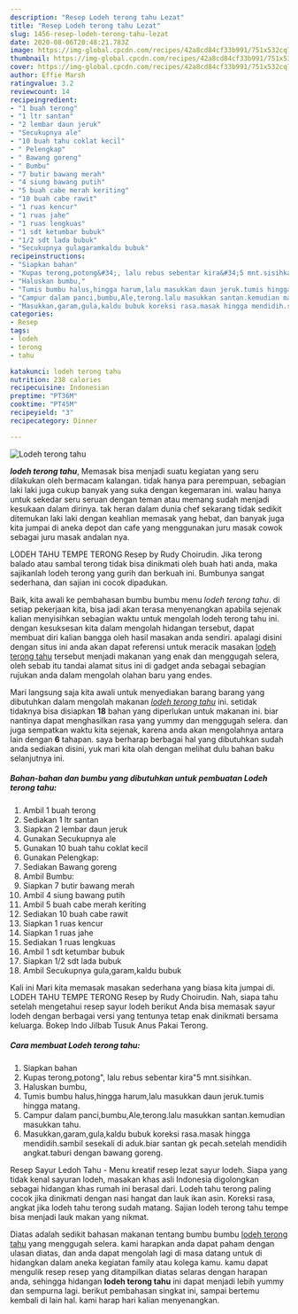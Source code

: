 ```yaml
---
description: "Resep Lodeh terong tahu Lezat"
title: "Resep Lodeh terong tahu Lezat"
slug: 1456-resep-lodeh-terong-tahu-lezat
date: 2020-08-06T20:48:21.783Z
image: https://img-global.cpcdn.com/recipes/42a8cd84cf33b991/751x532cq70/lodeh-terong-tahu-foto-resep-utama.jpg
thumbnail: https://img-global.cpcdn.com/recipes/42a8cd84cf33b991/751x532cq70/lodeh-terong-tahu-foto-resep-utama.jpg
cover: https://img-global.cpcdn.com/recipes/42a8cd84cf33b991/751x532cq70/lodeh-terong-tahu-foto-resep-utama.jpg
author: Effie Marsh
ratingvalue: 3.2
reviewcount: 14
recipeingredient:
- "1 buah terong"
- "1 ltr santan"
- "2 lembar daun jeruk"
- "Secukupnya ale"
- "10 buah tahu coklat kecil"
- " Pelengkap"
- " Bawang goreng"
- " Bumbu"
- "7 butir bawang merah"
- "4 siung bawang putih"
- "5 buah cabe merah keriting"
- "10 buah cabe rawit"
- "1 ruas kencur"
- "1 ruas jahe"
- "1 ruas lengkuas"
- "1 sdt ketumbar bubuk"
- "1/2 sdt lada bubuk"
- "Secukupnya gulagaramkaldu bubuk"
recipeinstructions:
- "Siapkan bahan"
- "Kupas terong,potong&#34;, lalu rebus sebentar kira&#34;5 mnt.sisihkan."
- "Haluskan bumbu,"
- "Tumis bumbu halus,hingga harum,lalu masukkan daun jeruk.tumis hingga matang."
- "Campur dalam panci,bumbu,Ale,terong.lalu masukkan santan.kemudian masukkan tahu."
- "Masukkan,garam,gula,kaldu bubuk koreksi rasa.masak hingga mendidih.sambil sesekali di aduk.biar santan gk pecah.setelah mendidih angkat.taburi dengan bawang goreng."
categories:
- Resep
tags:
- lodeh
- terong
- tahu

katakunci: lodeh terong tahu 
nutrition: 238 calories
recipecuisine: Indonesian
preptime: "PT36M"
cooktime: "PT45M"
recipeyield: "3"
recipecategory: Dinner

---
```



![Lodeh terong tahu](https://img-global.cpcdn.com/recipes/42a8cd84cf33b991/751x532cq70/lodeh-terong-tahu-foto-resep-utama.jpg)

<b><i>lodeh terong tahu</i></b>, Memasak bisa menjadi suatu kegiatan yang seru dilakukan oleh bermacam kalangan. tidak hanya para perempuan, sebagian laki laki juga cukup banyak yang suka dengan kegemaran ini. walau hanya untuk sekedar seru seruan dengan teman atau memang sudah menjadi kesukaan dalam dirinya. tak heran dalam dunia chef sekarang tidak sedikit ditemukan laki laki dengan keahlian memasak yang hebat, dan banyak juga kita jumpai di aneka depot dan cafe yang menggunakan juru masak cowok sebagai juru masak andalan nya.

LODEH TAHU TEMPE TERONG Resep by Rudy Choirudin. Jika terong balado atau sambal terong tidak bisa dinikmati oleh buah hati anda, maka sajikanlah lodeh terong yang gurih dan berkuah ini. Bumbunya sangat sederhana, dan sajian ini cocok dipadukan.

Baik, kita awali ke pembahasan bumbu bumbu menu <i>lodeh terong tahu</i>. di setiap pekerjaan kita, bisa jadi akan terasa menyenangkan apabila sejenak kalian menyisihkan sebagian waktu untuk mengolah lodeh terong tahu ini. dengan kesuksesan kita dalam mengolah hidangan tersebut, dapat membuat diri kalian bangga oleh hasil masakan anda sendiri. apalagi disini dengan situs ini anda akan dapat referensi untuk meracik masakan <u>lodeh terong tahu</u> tersebut menjadi makanan yang enak dan menggugah selera, oleh sebab itu tandai alamat situs ini di gadget anda sebagai sebagian rujukan anda dalam mengolah olahan baru yang endes.


Mari langsung saja kita awali untuk menyediakan barang barang yang dibutuhkan dalam mengolah makanan <u><i>lodeh terong tahu</i></u> ini. setidak tidaknya bisa disiapkan <b>18</b> bahan yang diperlukan untuk makanan ini. biar nantinya dapat menghasilkan rasa yang yummy dan menggugah selera. dan juga sempatkan waktu kita sejenak, karena anda akan mengolahnya antara lain dengan <b>6</b> tahapan. saya berharap berbagai hal yang dibutuhkan sudah anda sediakan disini, yuk mari kita olah dengan melihat dulu bahan baku selanjutnya ini.

<!--inarticleads1-->

##### Bahan-bahan dan bumbu yang dibutuhkan untuk pembuatan Lodeh terong tahu:

1. Ambil 1 buah terong
1. Sediakan 1 ltr santan
1. Siapkan 2 lembar daun jeruk
1. Gunakan Secukupnya ale
1. Gunakan 10 buah tahu coklat kecil
1. Gunakan  Pelengkap:
1. Sediakan  Bawang goreng
1. Ambil  Bumbu:
1. Siapkan 7 butir bawang merah
1. Ambil 4 siung bawang putih
1. Ambil 5 buah cabe merah keriting
1. Sediakan 10 buah cabe rawit
1. Siapkan 1 ruas kencur
1. Siapkan 1 ruas jahe
1. Sediakan 1 ruas lengkuas
1. Ambil 1 sdt ketumbar bubuk
1. Siapkan 1/2 sdt lada bubuk
1. Ambil Secukupnya gula,garam,kaldu bubuk


Kali ini Mari kita memasak masakan sederhana yang biasa kita jumpai di. LODEH TAHU TEMPE TERONG Resep by Rudy Choirudin. Nah, siapa tahu setelah mengetahui resep sayur lodeh berikut Anda bisa memasak sayur lodeh dengan berbagai versi yang tentunya tetap enak dinikmati bersama keluarga. Bokep Indo Jilbab Tusuk Anus Pakai Terong. 

<!--inarticleads2-->

##### Cara membuat Lodeh terong tahu:

1. Siapkan bahan
1. Kupas terong,potong&#34;, lalu rebus sebentar kira&#34;5 mnt.sisihkan.
1. Haluskan bumbu,
1. Tumis bumbu halus,hingga harum,lalu masukkan daun jeruk.tumis hingga matang.
1. Campur dalam panci,bumbu,Ale,terong.lalu masukkan santan.kemudian masukkan tahu.
1. Masukkan,garam,gula,kaldu bubuk koreksi rasa.masak hingga mendidih.sambil sesekali di aduk.biar santan gk pecah.setelah mendidih angkat.taburi dengan bawang goreng.


Resep Sayur Ledoh Tahu - Menu kreatif resep lezat sayur lodeh. Siapa yang tidak kenal sayuran lodeh, masakan khas asli Indonesia digolongkan sebagai hidangan khas rumah ini berasal dari. Lodeh tahu terong paling cocok jika dinikmati dengan nasi hangat dan lauk ikan asin. Koreksi rasa, angkat jika lodeh tahu terong sudah matang. Sajian lodeh terong tahu tempe bisa menjadi lauk makan yang nikmat. 

Diatas adalah sedikit bahasan makanan tentang bumbu bumbu <u>lodeh terong tahu</u> yang menggugah selera. kami harapkan anda dapat paham dengan ulasan diatas, dan anda dapat mengolah lagi di masa datang untuk di hidangkan dalam aneka kegiatan family atau kolega kamu. kamu dapat mengulik resep resep yang ditampilkan diatas selaras dengan harapan anda, sehingga hidangan <b>lodeh terong tahu</b> ini dapat menjadi lebih yummy dan sempurna lagi. berikut pembahasan singkat ini, sampai bertemu kembali di lain hal. kami harap hari kalian menyenangkan.
